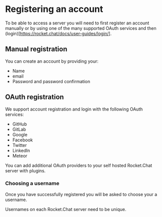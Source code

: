 # Registering an account

To be able to access a server you will need to first register an account manually or by using one of the many supported OAuth services and then (login)[https://rocket.chat/docs/user-guides/login/].

## Manual registration

You can create an account by providing your:

- Name
- email
- Password and password confirmation

## OAuth registration

We support account registration and login with the following OAuth services:

- GitHub
- GitLab
- Google
- Facebook
- Twitter
- LinkedIn
- Meteor

You can add additional OAuth providers to your self hosted Rocket.Chat server with plugins.

### Choosing a username

Once you have successfully registered you will be asked to choose your a username.

Usernames on each Rocket.Chat server need to be unique.
